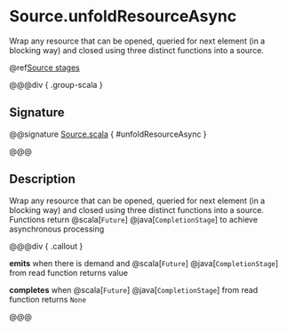 # Source.unfoldResourceAsync

Wrap any resource that can be opened, queried for next element (in a blocking way) and closed using three distinct functions into a source.

@ref[Source stages](../index.md#source-stages)

@@@div { .group-scala }

## Signature

@@signature [Source.scala]($akka$/akka-stream/src/main/scala/akka/stream/scaladsl/Source.scala) { #unfoldResourceAsync }

@@@

## Description

Wrap any resource that can be opened, queried for next element (in a blocking way) and closed using three distinct functions into a source.
Functions return @scala[`Future`] @java[`CompletionStage`] to achieve asynchronous processing


@@@div { .callout }

**emits** when there is demand and @scala[`Future`] @java[`CompletionStage`] from read function returns value

**completes** when @scala[`Future`] @java[`CompletionStage`] from read function returns `None`

@@@

